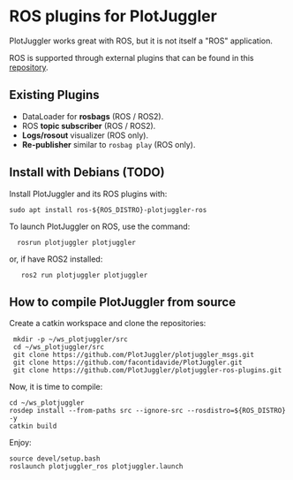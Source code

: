 # ROS plugins for PlotJuggler

PlotJuggler works great with ROS, but it is not itself a "ROS" application.

ROS is supported through external plugins that can be found in this [repository](https://github.com/PlotJuggler/plotjuggler-ros-plugins/).

## Existing Plugins

- DataLoader for **rosbags** (ROS / ROS2).
- ROS **topic subscriber** (ROS / ROS2).
- **Logs/rosout** visualizer (ROS only).
- **Re-publisher** similar to `rosbag play` (ROS only).


## Install with Debians (TODO)

Install PlotJuggler and its ROS plugins with:

    sudo apt install ros-${ROS_DISTRO}-plotjuggler-ros
    
To launch PlotJuggler on ROS, use the command:

      rosrun plotjuggler plotjuggler

or, if have ROS2 installed:

       ros2 run plotjuggler plotjuggler

## How to compile PlotJuggler from source

Create a catkin workspace and clone the repositories:

     mkdir -p ~/ws_plotjuggler/src
     cd ~/ws_plotjuggler/src
     git clone https://github.com/PlotJuggler/plotjuggler_msgs.git
     git clone https://github.com/facontidavide/PlotJuggler.git
     git clone https://github.com/PlotJuggler/plotjuggler-ros-plugins.git
     
Now, it is time to compile:

    cd ~/ws_plotjuggler
    rosdep install --from-paths src --ignore-src --rosdistro=${ROS_DISTRO} -y
    catkin build
    
Enjoy:

    source devel/setup.bash
    roslaunch plotjuggler_ros plotjuggler.launch
    
     
